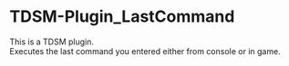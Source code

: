 # TDSM-Plugin_LastCommand
This is a TDSM plugin.  
Executes the last command you entered either from console or in game.

